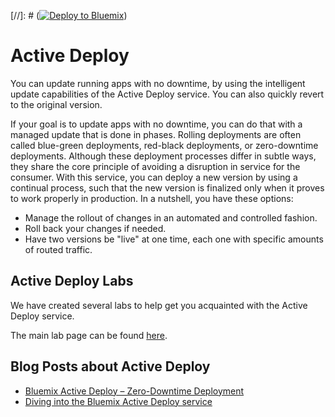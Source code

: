 [//]: # ([![Deploy to Bluemix](https://bluemix.net/deploy/button.png)](https://bluemix.net/deploy?repository=https://github.com/IBM-Bluemix/active-deploy-lab))

# Active Deploy

You can update running apps with no downtime, by using the intelligent update capabilities of the Active Deploy service. You can also quickly revert to the original version.

If your goal is to update apps with no downtime, you can do that with a managed update that is done in phases. Rolling deployments are often called blue-green deployments, red-black deployments, or zero-downtime deployments. Although these deployment processes differ in subtle ways, they share the core principle of avoiding a disruption in service for the consumer. With this service, you can deploy a new version by using a continual process, such that the new version is finalized only when it proves to work properly in production. In a nutshell, you have these options:

* Manage the rollout of changes in an automated and controlled fashion.
* Roll back your changes if needed.
* Have two versions be "live" at one time, each one with specific amounts of routed traffic.

## Active Deploy Labs
We have created several labs to help get you acquainted with the Active Deploy service.

The main lab page can be found [here](./labs/README.md).

## Blog Posts about Active Deploy
* [Bluemix Active Deploy – Zero-Downtime Deployment](https://developer.ibm.com/bluemix/2015/10/09/bluemix-zero-downtime-deployment)
* [Diving into the Bluemix Active Deploy service](https://developer.ibm.com/bluemix/2015/10/19/getting-started-with-bluemix-active-deploy/)
